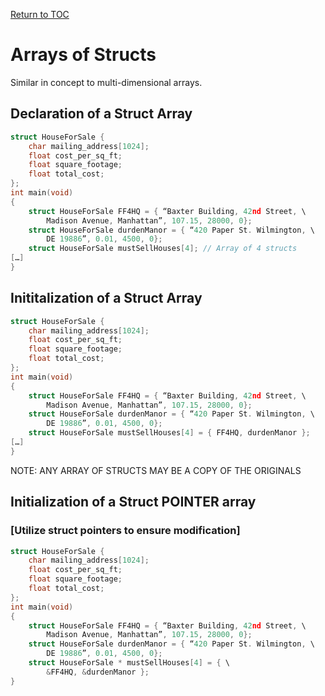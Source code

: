 <a href="https://github.com/CyberTrainingUSAF/05-C-Programming/blob/master/00-Table-of-Contents.md" rel="Return to TOC"> Return to TOC </a>

# Arrays of Structs

Similar in concept to multi-dimensional arrays.

## Declaration of a Struct Array
```c
struct HouseForSale {
    char mailing_address[1024];
    float cost_per_sq_ft;
    float square_footage;
    float total_cost;
};
int main(void)
{
    struct HouseForSale FF4HQ = { “Baxter Building, 42nd Street, \
        Madison Avenue, Manhattan”, 107.15, 28000, 0};
    struct HouseForSale durdenManor = { “420 Paper St. Wilmington, \
        DE 19886”, 0.01, 4500, 0};
    struct HouseForSale mustSellHouses[4]; // Array of 4 structs
[…]
}
```

## Inititalization of a Struct Array
```c
struct HouseForSale {
    char mailing_address[1024];
    float cost_per_sq_ft;
    float square_footage;
    float total_cost;
};
int main(void)
{
    struct HouseForSale FF4HQ = { “Baxter Building, 42nd Street, \
        Madison Avenue, Manhattan”, 107.15, 28000, 0};
    struct HouseForSale durdenManor = { “420 Paper St. Wilmington, \
        DE 19886”, 0.01, 4500, 0};
    struct HouseForSale mustSellHouses[4] = { FF4HQ, durdenManor }; 
[…]
}
```
NOTE: ANY ARRAY OF STRUCTS MAY BE A COPY OF THE ORIGINALS

## Initialization of a Struct POINTER array

### [Utilize struct pointers to ensure modification]
```c
struct HouseForSale {
    char mailing_address[1024];
    float cost_per_sq_ft;
    float square_footage;
    float total_cost;
};
int main(void)
{
    struct HouseForSale FF4HQ = { “Baxter Building, 42nd Street, \
        Madison Avenue, Manhattan”, 107.15, 28000, 0};
    struct HouseForSale durdenManor = { “420 Paper St. Wilmington, \
        DE 19886”, 0.01, 4500, 0};
    struct HouseForSale * mustSellHouses[4] = { \
        &FF4HQ, &durdenManor }; 
}
```

